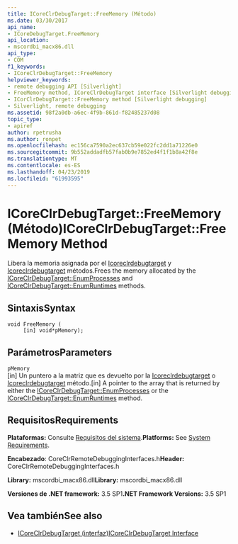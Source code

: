 ```yaml
---
title: ICoreClrDebugTarget::FreeMemory (Método)
ms.date: 03/30/2017
api_name:
- ICoreDebugTarget.FreeMemory
api_location:
- mscordbi_macx86.dll
api_type:
- COM
f1_keywords:
- ICoreClrDebugTarget::FreeMemory
helpviewer_keywords:
- remote debugging API [Silverlight]
- FreeMemory method, ICoreClrDebugTarget interface [Silverlight debugging]
- ICorClrDebugTarget::FreeMemory method [Silverlight debugging]
- Silverlight, remote debugging
ms.assetid: 98f2a0db-a6ec-4f9b-861d-f82485237d08
topic_type:
- apiref
author: rpetrusha
ms.author: ronpet
ms.openlocfilehash: ec156ca7590a2ec637cb59e022fc2dd1a71226e0
ms.sourcegitcommit: 9b552addadfb57fab0b9e7852ed4f1f1b8a42f8e
ms.translationtype: MT
ms.contentlocale: es-ES
ms.lasthandoff: 04/23/2019
ms.locfileid: "61993595"
---
```

# <a name="icoreclrdebugtargetfreememory-method"></a><span data-ttu-id="57f55-102">ICoreClrDebugTarget::FreeMemory (Método)</span><span class="sxs-lookup"><span data-stu-id="57f55-102">ICoreClrDebugTarget::FreeMemory Method</span></span>
<span data-ttu-id="57f55-103">Libera la memoria asignada por el [Icoreclrdebugtarget](../../../../docs/framework/unmanaged-api/debugging/icoreclrdebugtarget-enumprocesses-method.md) y [Icoreclrdebugtarget](../../../../docs/framework/unmanaged-api/debugging/icoreclrdebugtarget-enumruntimes-method.md) métodos.</span><span class="sxs-lookup"><span data-stu-id="57f55-103">Frees the memory allocated by the [ICoreClrDebugTarget::EnumProcesses](../../../../docs/framework/unmanaged-api/debugging/icoreclrdebugtarget-enumprocesses-method.md) and [ICoreClrDebugTarget::EnumRuntimes](../../../../docs/framework/unmanaged-api/debugging/icoreclrdebugtarget-enumruntimes-method.md) methods.</span></span>  
  
## <a name="syntax"></a><span data-ttu-id="57f55-104">Sintaxis</span><span class="sxs-lookup"><span data-stu-id="57f55-104">Syntax</span></span>  
  
```  
void FreeMemory (  
     [in] void*pMemory);  
```  
  
## <a name="parameters"></a><span data-ttu-id="57f55-105">Parámetros</span><span class="sxs-lookup"><span data-stu-id="57f55-105">Parameters</span></span>  
 `pMemory`  
 <span data-ttu-id="57f55-106">[in] Un puntero a la matriz que es devuelto por la [Icoreclrdebugtarget](../../../../docs/framework/unmanaged-api/debugging/icoreclrdebugtarget-enumprocesses-method.md) o [Icoreclrdebugtarget](../../../../docs/framework/unmanaged-api/debugging/icoreclrdebugtarget-enumruntimes-method.md) método.</span><span class="sxs-lookup"><span data-stu-id="57f55-106">[in] A pointer to the array that is returned by either the [ICoreClrDebugTarget::EnumProcesses](../../../../docs/framework/unmanaged-api/debugging/icoreclrdebugtarget-enumprocesses-method.md) or the [ICoreClrDebugTarget::EnumRuntimes](../../../../docs/framework/unmanaged-api/debugging/icoreclrdebugtarget-enumruntimes-method.md) method.</span></span>  
  
## <a name="requirements"></a><span data-ttu-id="57f55-107">Requisitos</span><span class="sxs-lookup"><span data-stu-id="57f55-107">Requirements</span></span>  
 <span data-ttu-id="57f55-108">**Plataformas:** Consulte [Requisitos del sistema](../../../../docs/framework/get-started/system-requirements.md).</span><span class="sxs-lookup"><span data-stu-id="57f55-108">**Platforms:** See [System Requirements](../../../../docs/framework/get-started/system-requirements.md).</span></span>  
  
 <span data-ttu-id="57f55-109">**Encabezado**: CoreClrRemoteDebuggingInterfaces.h</span><span class="sxs-lookup"><span data-stu-id="57f55-109">**Header:** CoreClrRemoteDebuggingInterfaces.h</span></span>  
  
 <span data-ttu-id="57f55-110">**Library:** mscordbi_macx86.dll</span><span class="sxs-lookup"><span data-stu-id="57f55-110">**Library:** mscordbi_macx86.dll</span></span>  
  
 <span data-ttu-id="57f55-111">**Versiones de .NET framework:** 3.5 SP1</span><span class="sxs-lookup"><span data-stu-id="57f55-111">**.NET Framework Versions:** 3.5 SP1</span></span>  
  
## <a name="see-also"></a><span data-ttu-id="57f55-112">Vea también</span><span class="sxs-lookup"><span data-stu-id="57f55-112">See also</span></span>

- [<span data-ttu-id="57f55-113">ICoreClrDebugTarget (interfaz)</span><span class="sxs-lookup"><span data-stu-id="57f55-113">ICoreClrDebugTarget Interface</span></span>](../../../../docs/framework/unmanaged-api/debugging/icoreclrdebugtarget-interface.md)
